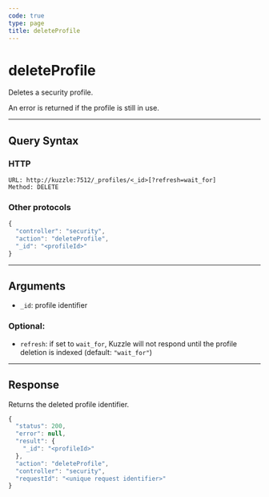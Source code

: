 ```yaml
---
code: true
type: page
title: deleteProfile
---
```


# deleteProfile



Deletes a security profile.

An error is returned if the profile is still in use.

---

## Query Syntax

### HTTP

```http
URL: http://kuzzle:7512/_profiles/<_id>[?refresh=wait_for]
Method: DELETE
```

### Other protocols

```js
{
  "controller": "security",
  "action": "deleteProfile",
  "_id": "<profileId>"
}
```

---

## Arguments

- `_id`: profile identifier

### Optional:

- `refresh`: if set to `wait_for`, Kuzzle will not respond until the profile deletion is indexed (default: `"wait_for"`)

---

## Response

Returns the deleted profile identifier.

```js
{
  "status": 200,
  "error": null,
  "result": {
    "_id": "<profileId>"
  },
  "action": "deleteProfile",
  "controller": "security",
  "requestId": "<unique request identifier>"
}
```
